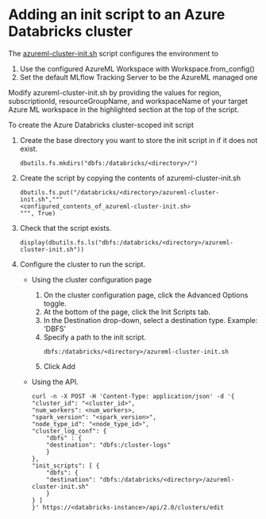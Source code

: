 # Adding an init script to an Azure Databricks cluster

The [azureml-cluster-init.sh](./azureml-cluster-init.sh) script configures the environment to
1. Use the configured AzureML Workspace with Workspace.from_config()
2. Set the default MLflow Tracking Server to be the AzureML managed one

Modify azureml-cluster-init.sh by providing the values for region, subscriptionId, resourceGroupName, and workspaceName of your target Azure ML workspace in the highlighted section at the top of the script.

To create the Azure Databricks cluster-scoped init script

1. Create the base directory you want to store the init script in if it does not exist.
    ```
    dbutils.fs.mkdirs("dbfs:/databricks/<directory>/")
    ```

2. Create the script by copying the contents of azureml-cluster-init.sh
    ```
    dbutils.fs.put("/databricks/<directory>/azureml-cluster-init.sh","""
    <configured_contents_of_azureml-cluster-init.sh>
    """, True)

3. Check that the script exists.
    ```
    display(dbutils.fs.ls("dbfs:/databricks/<directory>/azureml-cluster-init.sh"))
    ```

1. Configure the cluster to run the script.
    * Using the cluster configuration page
        1. On the cluster configuration page, click the Advanced Options toggle.
        1. At the bottom of the page, click the Init Scripts tab.
        1. In the Destination drop-down, select a destination type. Example: 'DBFS'
        1. Specify a path to the init script.
            ```
            dbfs:/databricks/<directory>/azureml-cluster-init.sh
            ```
        1. Click Add

    * Using the API.
        ```
        curl -n -X POST -H 'Content-Type: application/json' -d '{
        "cluster_id": "<cluster_id>",
        "num_workers": <num_workers>,
        "spark_version": "<spark_version>",
        "node_type_id": "<node_type_id>",
        "cluster_log_conf": {
            "dbfs" : {
            "destination": "dbfs:/cluster-logs"
            }
        },
        "init_scripts": [ {
            "dbfs": {
            "destination": "dbfs:/databricks/<directory>/azureml-cluster-init.sh"
            }
        } ]
        }' https://<databricks-instance>/api/2.0/clusters/edit
        ```
